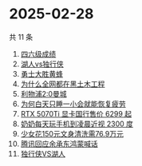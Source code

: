 # 2025-02-28

共 11 条

<!-- BEGIN ZHIHUSEARCH -->
<!-- 最后更新时间 Fri Feb 28 2025 05:14:39 GMT+0800 (China Standard Time) -->
1. [四六级成绩](https://www.zhihu.com/search?q=四六级成绩)
1. [湖人vs独行侠](https://www.zhihu.com/search?q=湖人vs独行侠)
1. [勇士大胜黄蜂](https://www.zhihu.com/search?q=勇士大胜黄蜂)
1. [为什么全网都在黑土木工程](https://www.zhihu.com/search?q=为什么全网都在黑土木工程)
1. [利物浦2:0曼城](https://www.zhihu.com/search?q=利物浦2:0曼城)
1. [为何白天只睡一小会就能恢复疲劳](https://www.zhihu.com/search?q=为何白天只睡一小会就能恢复疲劳)
1. [RTX 5070Ti 显卡国行售价 6299 起](https://www.zhihu.com/search?q=RTX%205070Ti%20显卡国行售价%206299%20起)
1. [奶奶每天玩手机到凌晨近视 2300 度](https://www.zhihu.com/search?q=奶奶每天玩手机到凌晨近视%202300%20度)
1. [少女花150元文身清洗需76.9万元](https://www.zhihu.com/search?q=少女花150元文身清洗需76.9万元)
1. [腾讯回应余承东鸿蒙喊话](https://www.zhihu.com/search?q=腾讯回应余承东鸿蒙喊话)
1. [独行侠VS湖人](https://www.zhihu.com/search?q=独行侠VS湖人)
<!-- END ZHIHUSEARCH -->
